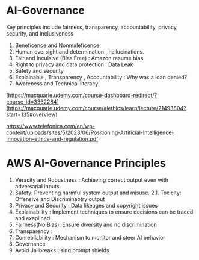 # AI-Governance
Key principles include fairness, transparency, accountability, privacy, security, and inclusiveness

1. Beneficence and Nonmaleficence
2. Human oversight and determination , hallucinations.
3. Fair and Inculsive (Bias Free) : Amazon resume bias
4. Right to privacy and data protection : Data Leak
5. Safety and security
6. Explainable , Transparency , Accountability : Why was a loan denied?
7. Awareness and Technical literacy

[https://macquarie.udemy.com/course-dashboard-redirect/?course_id=3362284](https://macquarie.udemy.com/course/aiethics/learn/lecture/21493804?start=135#overview)

https://www.telefonica.com/en/wp-content/uploads/sites/5/2023/06/Positioning-Artificial-Intelligence-innovation-ethics-and-regulation.pdf

# AWS AI-Governance Principles
1. Veracity and Robustness : Achieving correct output even with adversarial inputs.
2. Safety: Preventing harmful system output and misuse.
   2.1. Toxicity: Offensive and Discriminaotry output
3. Privacy and  Security : Data likeages and copyright issues
4. Explainability : Implement techniques to ensure decisions can be traced and exaplined
5. Fairness(No Bias): Ensure diversity and no discrimination
6. Transparency :
7. Conreollability : Mechanism to monitor and steer AI behavior
8. Governance
9. Avoid Jailbreaks using prompt shields
